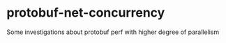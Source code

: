 # protobuf-net-concurrency
Some investigations about protobuf perf with higher degree of parallelism
